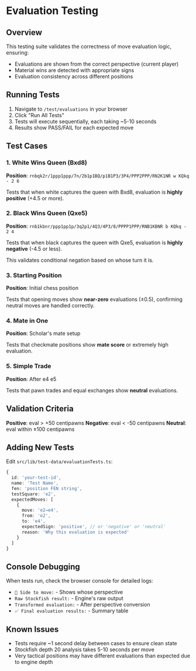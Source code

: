 # Evaluation Testing

## Overview

This testing suite validates the correctness of move evaluation logic, ensuring:
- Evaluations are shown from the correct perspective (current player)
- Material wins are detected with appropriate signs
- Evaluation consistency across different positions

## Running Tests

1. Navigate to `/test/evaluations` in your browser
2. Click "Run All Tests"
3. Tests will execute sequentially, each taking ~5-10 seconds
4. Results show PASS/FAIL for each expected move

## Test Cases

### 1. White Wins Queen (Bxd8)
**Position**: `rnbqk2r/1ppp1ppp/7n/2b1p1BQ/p1B1P3/3P4/PPP2PPP/RN2K1NR w KQkq - 2 6`

Tests that when white captures the queen with Bxd8, evaluation is **highly positive** (+4.5 or more).

### 2. Black Wins Queen (Qxe5)
**Position**: `rnb1kbnr/ppp1pp1p/3q2p1/4Q3/4P3/8/PPPP1PPP/RNB1KBNR b KQkq - 2 4`

Tests that when black captures the queen with Qxe5, evaluation is **highly negative** (-4.5 or less).

This validates conditional negation based on whose turn it is.

### 3. Starting Position
**Position**: Initial chess position

Tests that opening moves show **near-zero** evaluations (±0.5), confirming neutral moves are handled correctly.

### 4. Mate in One
**Position**: Scholar's mate setup

Tests that checkmate positions show **mate score** or extremely high evaluation.

### 5. Simple Trade
**Position**: After e4 e5

Tests that pawn trades and equal exchanges show **neutral** evaluations.

## Validation Criteria

**Positive**: eval > +50 centipawns
**Negative**: eval < -50 centipawns
**Neutral**: eval within ±100 centipawns

## Adding New Tests

Edit `src/lib/test-data/evaluationTests.ts`:

```typescript
{
  id: 'your-test-id',
  name: 'Test Name',
  fen: 'position FEN string',
  testSquare: 'e2',
  expectedMoves: [
    {
      move: 'e2→e4',
      from: 'e2',
      to: 'e4',
      expectedSign: 'positive', // or 'negative' or 'neutral'
      reason: 'Why this evaluation is expected'
    }
  ]
}
```

## Console Debugging

When tests run, check the browser console for detailed logs:
- `👤 Side to move:` - Shows whose perspective
- `Raw Stockfish result:` - Engine's raw output
- `Transformed evaluation:` - After perspective conversion
- `✅ Final evaluation results:` - Summary table

## Known Issues

- Tests require ~1 second delay between cases to ensure clean state
- Stockfish depth 20 analysis takes 5-10 seconds per move
- Very tactical positions may have different evaluations than expected due to engine depth
